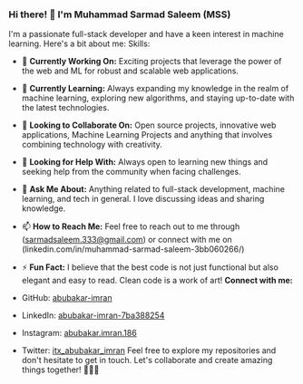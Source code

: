 ### Hi there! 👋 I'm  Muhammad Sarmad Saleem (MSS)

I'm a passionate full-stack developer and have a keen interest in machine learning. Here's a bit about me:
Skills:


- 🔭 **Currently Working On:** Exciting projects that leverage the power of the web and ML for robust and scalable web applications.

- 🌱 **Currently Learning:** Always expanding my knowledge in the realm of machine learning, exploring new algorithms, and staying up-to-date with the latest technologies.

- 👯 **Looking to Collaborate On:** Open source projects, innovative web applications, Machine Learning Projects and anything that involves combining technology with creativity.

- 🤔 **Looking for Help With:** Always open to learning new things and seeking help from the community when facing challenges.

- 💬 **Ask Me About:** Anything related to full-stack development, machine learning, and tech in general. I love discussing ideas and sharing knowledge.

- 📫 **How to Reach Me:** Feel free to reach out to me through (sarmadsaleem.333@gmail.com) or connect with me on (linkedin.com/in/muhammad-sarmad-saleem-3bb060266/)


- ⚡ **Fun Fact:** I believe that the best code is not just functional but also elegant and easy to read. Clean code is a work of art!
**Connect with me:**
- GitHub: [abubakar-imran](https://github.com/abubakar-imran)
- LinkedIn: [abubakar-imran-7ba388254](https://www.linkedin.com/in/abubakar-imran-7ba388254/)
- Instagram: [abubakar.imran.186](https://www.instagram.com/abubakar.imran.186/)
- Twitter: [itx_abubakar_imran](https://twitter.com/itx_abubakar_imran)
Feel free to explore my repositories and don't hesitate to get in touch. Let's collaborate and create amazing things together! 👨‍💻✨


